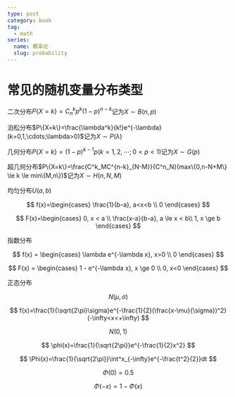 ```yaml
---
type: post
category: book
tag:
  - math
series:
  name: 概率论
  slug: probability
---
```


# 常见的随机变量分布类型

二次分布$P\{X=k\}=C^k_np^k(1-p)^{n-k}$记为$X \sim B(n,p)$

泊松分布$P\{X=k\}=\frac{\lambda^k}{k!}e^{-\lambda}(k=0,1,\cdots;\lambda>0)$记为$X \sim P(\lambda)$

几何分布$P\{X=k\}=(1-p)^{k-1}p(k=1,2,\cdots;0<p<1)$记为$X \sim G(p)$

超几何分布$P\{X=k\}=\frac{C^k_MC^{n-k}_{N-M}}{C^n_N}(max\{0,n-N+M\} \le k \le min\{M,n\})$记为$X \sim H(n,N,M)$

均匀分布$U(a,b)$

$$
f(x)=\begin{cases}
    \frac{1}{b-a}, a<x<b \\
    0
\end{cases}
$$

$$
F(x)=\begin{cases}
    0, x < a \\
    \frac{x-a}{b-a}, a \le x < b\\
    1, x \ge b
\end{cases}
$$

指数分布

$$
f(x) = \begin{cases}
    \lambda e^{-\lambda x}, x>0 \\
    0
\end{cases}
$$

$$
F(x) = \begin{cases}
    1 - e^{-\lambda x}, x \ge 0 \\
    0, x<0
\end{cases}
$$

正态分布

$$
N(\mu,\sigma)
$$

$$
f(x)=\frac{1}{\sqrt{2\pi}\sigma}e^{-\frac{1}{2}(\frac{x-\mu}{\sigma})^2}(-\infty<x<+\infty)
$$

$$
N(0,1)
$$

$$
\phi(x)=\frac{1}{\sqrt{2\pi}}e^{-\frac{1}{2}x^2}
$$

$$
\Phi(x)=\frac{1}{\sqrt{2\pi}}\int^x_{-\infty}e^{-\frac{t^2}{2}}dt
$$

$$
\Phi(0) = 0.5
$$

$$
\Phi(-x) = 1 - \Phi(x)
$$
